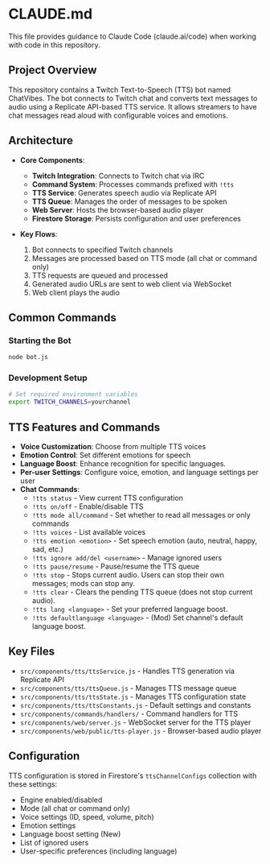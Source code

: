 # CLAUDE.md

This file provides guidance to Claude Code (claude.ai/code) when working with code in this repository.

## Project Overview

This repository contains a Twitch Text-to-Speech (TTS) bot named ChatVibes. The bot connects to Twitch chat and converts text messages to audio using a Replicate API-based TTS service. It allows streamers to have chat messages read aloud with configurable voices and emotions.

## Architecture

- **Core Components**:
  - **Twitch Integration**: Connects to Twitch chat via IRC
  - **Command System**: Processes commands prefixed with `!tts`
  - **TTS Service**: Generates speech audio via Replicate API
  - **TTS Queue**: Manages the order of messages to be spoken
  - **Web Server**: Hosts the browser-based audio player
  - **Firestore Storage**: Persists configuration and user preferences

- **Key Flows**:
  1. Bot connects to specified Twitch channels
  2. Messages are processed based on TTS mode (all chat or command only)
  3. TTS requests are queued and processed
  4. Generated audio URLs are sent to web client via WebSocket
  5. Web client plays the audio

## Common Commands

### Starting the Bot
```bash
node bot.js
```

### Development Setup
```bash
# Set required environment variables
export TWITCH_CHANNELS=yourchannel
```

## TTS Features and Commands

- **Voice Customization**: Choose from multiple TTS voices
- **Emotion Control**: Set different emotions for speech
- **Language Boost**: Enhance recognition for specific languages.
- **Per-user Settings**: Configure voice, emotion, and language settings per user
- **Chat Commands**:
  - `!tts status` - View current TTS configuration
  - `!tts on/off` - Enable/disable TTS
  - `!tts mode all/command` - Set whether to read all messages or only commands
  - `!tts voices` - List available voices
  - `!tts emotion <emotion>` - Set speech emotion (auto, neutral, happy, sad, etc.)
  - `!tts ignore add/del <username>` - Manage ignored users
  - `!tts pause/resume` - Pause/resume the TTS queue
  - `!tts stop` - Stops current audio. Users can stop their own messages; mods can stop any.
  - `!tts clear` - Clears the pending TTS queue (does not stop current audio).
  - `!tts lang <language>` - Set your preferred language boost.
  - `!tts defaultlanguage <language>` - (Mod) Set channel's default language boost.


## Key Files

- `src/components/tts/ttsService.js` - Handles TTS generation via Replicate API
- `src/components/tts/ttsQueue.js` - Manages TTS message queue
- `src/components/tts/ttsState.js` - Manages TTS configuration state
- `src/components/tts/ttsConstants.js` - Default settings and constants
- `src/components/commands/handlers/` - Command handlers for TTS
- `src/components/web/server.js` - WebSocket server for the TTS player
- `src/components/web/public/tts-player.js` - Browser-based audio player

## Configuration

TTS configuration is stored in Firestore's `ttsChannelConfigs` collection with these settings:
- Engine enabled/disabled
- Mode (all chat or command only)
- Voice settings (ID, speed, volume, pitch)
- Emotion settings
- Language boost setting (New)
- List of ignored users
- User-specific preferences (including language)
